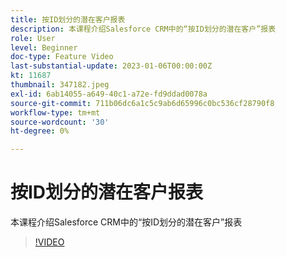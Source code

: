 ```yaml
---
title: 按ID划分的潜在客户报表
description: 本课程介绍Salesforce CRM中的“按ID划分的潜在客户”报表
role: User
level: Beginner
doc-type: Feature Video
last-substantial-update: 2023-01-06T00:00:00Z
kt: 11687
thumbnail: 347182.jpeg
exl-id: 6ab14055-a649-40c1-a72e-fd9ddad0078a
source-git-commit: 711b06dc6a1c5c9ab6d65996c0bc536cf28790f8
workflow-type: tm+mt
source-wordcount: '30'
ht-degree: 0%

---
```


# 按ID划分的潜在客户报表

本课程介绍Salesforce CRM中的“按ID划分的潜在客户”报表

>[!VIDEO](https://video.tv.adobe.com/v/347182/?quality=12&learn=on)
